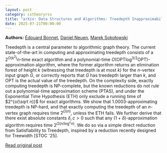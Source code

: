 ```yaml
---
layout: post
category: cstheoryrss
title: "arXiv: Data Structures and Algorithms: Treedepth Inapproximability and Exponential ETH Lower Bound"
date: 2025-07-21T00:00:00
---
```


**Authors:** [Édouard Bonnet](https://dblp.uni-trier.de/search?q=%C3%89douard+Bonnet), [Daniel Neuen](https://dblp.uni-trier.de/search?q=Daniel+Neuen), [Marek Sokołowski](https://dblp.uni-trier.de/search?q=Marek+Soko%C5%82owski)

Treedepth is a central parameter to algorithmic graph theory. The current
state-of-the-art in computing and approximating treedepth consists of a
$2^{O(k^2)} n$-time exact algorithm and a polynomial-time $O(\text{OPT}
\log^{3/2} \text{OPT})$-approximation algorithm, where the former algorithm
returns an elimination forest of height $k$ (witnessing that treedepth is at
most $k$) for the $n$-vertex input graph $G$, or correctly reports that $G$ has
treedepth larger than $k$, and $\text{OPT}$ is the actual value of the
treedepth. On the complexity side, exactly computing treedepth is NP-complete,
but the known reductions do not rule out a polynomial-time approximation scheme
(PTAS), and under the Exponential Time Hypothesis (ETH) only exclude a running
time of $2^{o(\sqrt n)}$ for exact algorithms.
We show that 1.0003-approximating treedepth is NP-hard, and that exactly
computing the treedepth of an $n$-vertex graph requires time $2^{\Omega(n)}$,
unless the ETH fails. We further derive that there exist absolute constants
$\delta, c > 0$ such that any $(1+\delta)$-approximation algorithm requires
time $2^{\Omega(n / \log^c n)}$. We do so via a simple direct reduction from
Satisfiability to Treedepth, inspired by a reduction recently designed for
Treewidth [STOC '25].

[Read original post](http://arxiv.org/abs/2507.13818v1)
